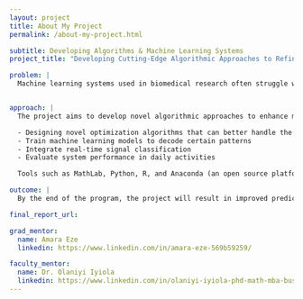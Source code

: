 ```yaml
---
layout: project
title: About My Project
permalink: /about-my-project.html

subtitle: Developing Algorithms & Machine Learning Systems
project_title: "Developing Cutting-Edge Algorithmic Approaches to Refine Machine Learning Systems for Complex Nonlinear Optimization in Biomedical Research"

problem: |
  Machine learning systems used in biomedical research often struggle with complex nonlinear optimization problems, which can hamper the accuracy, efficiency, and reliability of predictive models and data analysis. These challenges arise because biomedical data is typically noisy and nonlinear, making it difficult for standard machine learning algorithms to perform well without significant adaptation.


approach: |
  The project aims to develop novel algorithmic approaches to enhance machine learning systems. This will include:

  - Designing novel optimization algorithms that can better handle the nonlinearity of biomedical data.
  - Train machine learning models to decode certain patterns
  - Integrate real-time signal classification
  - Evaluate system performance in daily activities

  Tools such as MathLab, Python, R, and Anaconda (an open source platform that includes over 200 packages tailored for data science) will be used in the project.

outcome: |
  By the end of the program, the project will result in improved prediction ability of machine learning systems and more efficient training of these systems.

final_report_url:

grad_mentor:
  name: Amara Eze
  linkedin: https://www.linkedin.com/in/amara-eze-569b59259/

faculty_mentor:
  name: Dr. Olaniyi Iyiola
  linkedin: https://www.linkedin.com/in/olaniyi-iyiola-phd-math-mba-business-analytics-89073455/
---
```

